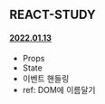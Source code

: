 ## REACT-STUDY

#### [2022.01.13](https://github.com/jhyoon9705/react-study/tree/main/docs/20220103)

- Props
- State
- 이벤트 핸들링
- ref: DOM에 이름달기
